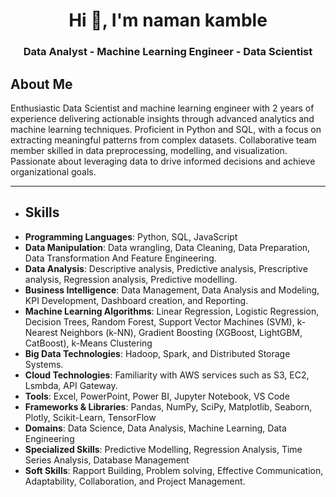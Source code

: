 <h1 align="center">Hi 👋, I'm naman kamble</h1>
<h3 align="center">Data Analyst - Machine Learning Engineer - Data Scientist</h3>

## About Me
Enthusiastic Data Scientist and machine learning engineer with 2 years of experience delivering actionable insights through 
advanced analytics and machine learning techniques. Proficient in Python and SQL, with a focus on extracting meaningful
patterns from complex datasets. Collaborative team member skilled in data preprocessing, modelling, and visualization. 
Passionate about leveraging data to drive informed decisions and achieve organizational goals.

---

- ## Skills
- **Programming Languages**: Python, SQL, JavaScript
- **Data Manipulation**: Data wrangling, Data Cleaning, Data Preparation, Data Transformation And Feature Engineering.
- **Data Analysis**: Descriptive analysis, Predictive analysis, Prescriptive analysis, Regression analysis, Predictive modelling.
- **Business Intelligence**: Data Management, Data Analysis and Modeling, KPI Development, Dashboard creation, and Reporting.
- **Machine Learning Algorithms**: Linear Regression, Logistic Regression, Decision Trees, Random Forest, Support Vector Machines (SVM), k-Nearest Neighbors (k-NN), Gradient Boosting (XGBoost, LightGBM, CatBoost), k-Means Clustering
- **Big Data Technologies**: Hadoop, Spark, and Distributed Storage Systems. 
- **Cloud Technologies**: Familiarity with AWS services such as S3, EC2, Lsmbda, API Gateway. 
- **Tools**: Excel, PowerPoint, Power BI, Jupyter Notebook, VS Code
- **Frameworks & Libraries**: Pandas, NumPy, SciPy, Matplotlib, Seaborn, Plotly, Scikit-Learn, TensorFlow
- **Domains**: Data Science, Data Analysis, Machine Learning, Data Engineering
- **Specialized Skills**: Predictive Modelling, Regression Analysis, Time Series Analysis, Database Management
- **Soft Skills**: Rapport Building, Problem solving, Effective Communication, Adaptability, Collaboration, and Project Management. 
